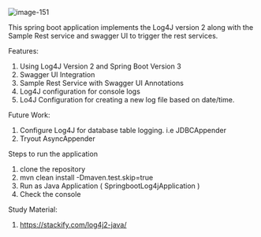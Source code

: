 
![image-151](https://github.com/thegeekplanets/springboot-log4j/assets/155982233/6932ddd7-81ec-48c9-8429-45d6c3255181)


This spring boot application implements the Log4J version 2 along with the Sample Rest service and swagger UI to trigger the rest services.

Features:
1. Using Log4J Version 2 and Spring Boot Version 3
2. Swagger UI Integration
3. Sample Rest Service with Swagger UI Annotations
4. Log4J configuration for console logs
5. Lo4J Configuration for creating a new log file based on date/time.

Future Work:
1. Configure Log4J for database table logging. i.e JDBCAppender 
2. Tryout AsyncAppender 

Steps to run the application
1. clone the repository
2. mvn clean install -Dmaven.test.skip=true
3. Run as Java Application ( SpringbootLog4jApplication )
4. Check the console

Study Material:
1. https://stackify.com/log4j2-java/
